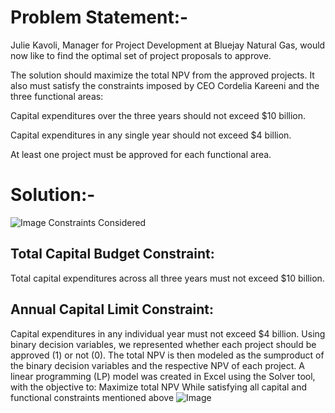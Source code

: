 # Problem Statement:-
Julie Kavoli, Manager for Project Development at Bluejay Natural Gas, would now like to find the optimal set of project proposals to approve.

The solution should maximize the total NPV from the approved projects. It also must satisfy the constraints imposed by CEO Cordelia Kareeni and the three functional areas:

Capital expenditures over the three years should not exceed $10 billion.

Capital expenditures in any single year should not exceed $4 billion.

At least one project must be approved for each functional area.

# Solution:-
![Image](https://github.com/user-attachments/assets/e9482014-f5ed-4e95-951f-d471e8039df1)
Constraints Considered
## Total Capital Budget Constraint:
Total capital expenditures across all three years must not exceed $10 billion.
## Annual Capital Limit Constraint:
Capital expenditures in any individual year must not exceed $4 billion.
Using binary decision variables, we represented whether each project should be approved (1) or not (0). The total NPV is then modeled as the sumproduct of the binary decision variables and the respective NPV of each project.
A linear programming (LP) model was created in Excel using the Solver tool, with the objective to:
Maximize total NPV
While satisfying all capital and functional constraints mentioned above
![Image](https://github.com/user-attachments/assets/94a29195-d285-4a22-993c-71e297e89765)
